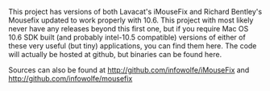 This project has versions of both Lavacat's iMouseFix and Richard Bentley's Mousefix updated to work properly with 10.6. This project with most likely never have any releases beyond this first one, but if you require Mac OS 10.6 SDK built (and probably intel-10.5 compatible) versions of either of these very useful (but tiny) applications, you can find them here. The code will actually be hosted at github, but binaries can be found here.

Sources can also be found at http://github.com/infowolfe/iMouseFix and http://github.com/infowolfe/mousefix